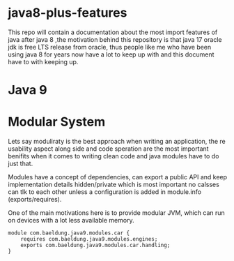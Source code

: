 # java8-plus-features
This repo will contain a documentation about the most import features of java after java 8 ,the motivation behind this repository is that java 17 oracle jdk is free LTS release from oracle, thus people like me who have been using java 8 for years now have a lot to keep up with and this document have to with keeping up.

# Java 9

# Modular System 

Lets say moduliraty is the best approach when writing an application, the re usability aspect along side and code speration are the most important benifits when it comes to writing clean code and java modules have to do just that.

Modules have a concept of dependencies, can export a public API and keep implementation details hidden/private which is most important no calsses can tlk to each other unless a configuration is added in module.info (exports/requires).

One of the main motivations here is to provide modular JVM, which can run on devices with a lot less available memory.

```
module com.baeldung.java9.modules.car {
    requires com.baeldung.java9.modules.engines;
    exports com.baeldung.java9.modules.car.handling;
}
```
